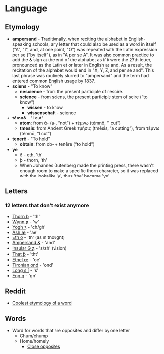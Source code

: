 # Language

## Etymology
- **ampersand** - Traditionally, when reciting the alphabet in English-speaking schools, any letter that could also be used as a word in itself ("A", "I", and, at one point, "O") was repeated with the Latin expression per se ("by itself"), as in "A per se A". It was also common practice to add the & sign at the end of the alphabet as if it were the 27th letter, pronounced as the Latin et or later in English as and. As a result, the recitation of the alphabet would end in "X, Y, Z, and per se and". This last phrase was routinely slurred to "ampersand" and the term had entered common English usage by 1837.
- **sciens** - "To know"
  - **nescience** -  from the present participle of nescire.
  - **science** - from sciens, the present participle stem of scire (“to know”)
    - **wissen** - to know
    - **wissenschaft** - science
- **témnō** - "I cut"
  - **atom**: from ἀ- (a-, “not”) +‎ τέμνω (témnō, “I cut”)
  - **tmesis**: from Ancient Greek τμῆσις (tmêsis, “a cutting”), from τέμνω (témnō, “I cut”)
- **tenerē** - "To hold"
  - **obtain**: from ob- + tenēre (“to hold”)
- **ye**
  - ð - eth, 'th'
  - þ - thorn, 'th'
  - When Johannes Gutenberg made the printing press, there wasn't enough room to make a specific thorn character, so it was replaced with the lookalike 'y', thus 'the' became 'ye'

## Letters

### 12 letters that don't exist anymore
- [Thorn þ](https://en.wikipedia.org/wiki/Thorn_(letter)) - 'th'
- [Wynn ƿ](https://en.wikipedia.org/wiki/Wynn) - 'w'
- [Yogh ȝ](https://en.wikipedia.org/wiki/Yogh) - 'ch/gh'
- [Ash æ](https://en.wikipedia.org/wiki/%C3%86) - 'ae'
- [Eth ð](https://en.wikipedia.org/wiki/Eth) - 'th' (as in thought)
- [Ampersand &](https://en.wikipedia.org/wiki/Ampersand) - 'and'
- [Insular G ᵹ](https://en.wikipedia.org/wiki/Insular_G) - 's/zh' (vision)
- [That ꝥ](https://en.wikipedia.org/wiki/Thorn_with_stroke) - 'tht'
- [Ethel œ](https://en.wikipedia.org/wiki/%C5%92) - 'oe'
- [Tironian ond](https://en.wikipedia.org/wiki/Tironian_notes) - 'ond'
- [Long s ſ](https://en.wikipedia.org/wiki/Long_s) - 's'
- [Eng ŋ](https://en.wikipedia.org/wiki/Eng_(letter)) - 'gn'

## Reddit
- [Coolest etymology of a word](https://www.reddit.com/r/AskReddit/comments/9uehqs/etymologists_of_reddit_what_is_the_coolest_origin)

## Words
- Word for words that are opposites and differ by one letter
  - Chum/chump
  - Home/homely
    - [Close opposites](https://www.braingle.com/brainteasers/50961/close-opposites.html)
